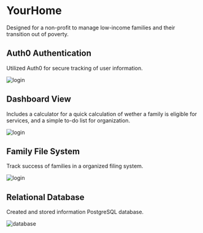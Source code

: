 # YourHome

Designed for a non-profit to manage low-income families and their transition out of poverty.


## Auth0 Authentication

Utilized Auth0 for secure tracking of user information.

![login](https://media.giphy.com/media/1wqndvKLcLdJVOQ7Lh/giphy.gif)

## Dashboard View

Includes a calculator for a quick calculation of wether a family is eligible for services, and a simple to-do list for organization.

![login](https://media.giphy.com/media/8vtg6zDoPWM22pFmLz/giphy.gif)

## Family File System

Track success of families in a organized filing system.

![login](https://media.giphy.com/media/9Y5ftYbmJCZCxnev6Y/giphy.gif)

## Relational Database
Created and stored information PostgreSQL database. 

![database](https://lh3.googleusercontent.com/2a7BtX8iy-pQeCEt4vAovcuHPTpBKXzqE23F1J8ao-InLOZDF7AkmO0GW7Jh8eDHWgBFCRVtsig)
